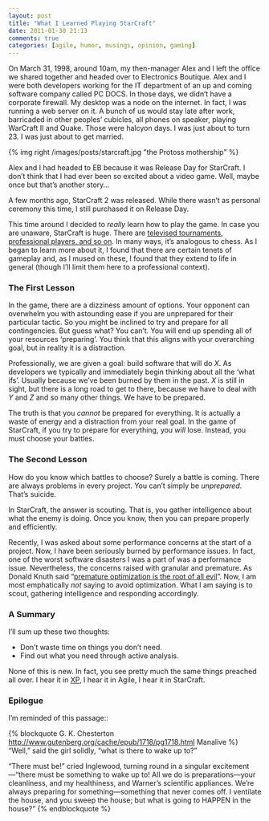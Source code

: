```yaml
---
layout: post
title: "What I Learned Playing StarCraft"
date: 2011-01-30 21:13
comments: true
categories: [agile, humor, musings, opinion, gaming]
---
```


On March 31, 1998, around 10am, my then-manager Alex and I left the office we shared together and headed over to Electronics Boutique. Alex and I were both developers working for the IT department of an up and coming software company called PC DOCS. In those days, we didn’t have a corporate firewall. My desktop was a node on the internet. In fact, I was running a web server on it. A bunch of us would stay late after work, barricaded in other peoples’ cubicles, all phones on speaker, playing WarCraft II and Quake. Those were halcyon days. I was just about to turn 23. I was just about to get married.

<!-- more -->

{% img right /images/posts/starcraft.jpg "the Protoss mothership" %}

Alex and I had headed to EB because it was Release Day for StarCraft. I don’t think that I had ever been so excited about a video game. Well, maybe once but that’s another story…

A few months ago, StarCraft 2 was released. While there wasn’t as personal ceremony this time, I still purchased it on Release Day.

This time around I decided to _really_ learn how to play the game. In case you are unaware, StarCraft is huge. There are [televised tournaments, professional players, and so on](http://en.wikipedia.org/wiki/StarCraft_professional_competition "seriously"). In many ways, it’s analogous to chess. As I began to learn more about it, I found that there are certain tenets of gameplay and, as I mused on these, I found that they extend to life in general (though I’ll limit them here to a professional context).

### The First Lesson
In the game, there are a dizziness amount of options. Your opponent can overwhelm you with astounding ease if you are unprepared for their particular tactic. So you might be inclined to try and prepare for all contingencies. But guess what? You can’t. You will end up spending all of your resources ‘preparing’. You think that this aligns with your overarching goal, but in reality it is a distraction.

Professionally, we are given a goal: build software that will do *X*. As developers we typically and immediately begin thinking about all the ‘what ifs’. Usually because we’ve been burned by them in the past. *X* is still in sight, but there is a long road to get to there, because we have to deal with *Y* and *Z* and so many other things. We have to be prepared.

The truth is that you _cannot_ be prepared for everything. It is actually a waste of energy and a distraction from your real goal. In the game of StarCraft, if you try to prepare for everything, you _will_ lose. Instead, you must choose your battles.

### The Second Lesson
How do you know which battles to choose? Surely a battle is coming. There are always problems in every project. You can’t simply be _unprepared_. That’s suicide.

In StarCraft, the answer is scouting. That is, you gather intelligence about what the enemy is doing. Once you know, then you can prepare properly and efficiently.

Recently, I was asked about some performance concerns at the start of a project. Now, I have been seriously burned by performance issues. In fact, one of the worst software disasters I was a part of was a performance issue. Nevertheless, the concerns raised with granular and premature. As Donald Knuth said “[premature optimization is the root of all evil](http://c2.com/cgi/wiki?PrematureOptimization)”. Now, I am most emphatically _not_ saying to avoid optimization. What I am saying is to scout, gathering intelligence and responding accordingly.

### A Summary
I’ll sum up these two thoughts:

* Don’t waste time on things you don’t need.
* Find out what you need through active analysis.

None of this is new. In fact, you see pretty much the same things preached all over. I hear it in [XP](http://www.extremeprogramming.org/rules/early.html "eXtreme Programming"), I hear it in Agile, I hear it in StarCraft.

### Epilogue
I’m reminded of this passage::

{% blockquote G. K. Chesterton http://www.gutenberg.org/cache/epub/1718/pg1718.html Manalive %}
“Well,” said the girl solidly, “what is there to wake up to?”

“There must be!” cried Inglewood, turning round in a singular excitement—“there must be something to wake up to! All we do is preparations—your cleanliness, and my healthiness, and Warner’s scientific appliances. We’re always preparing for something—something that never comes off. I ventilate the house, and you sweep the house; but what is going to HAPPEN in the house?”
{% endblockquote %}